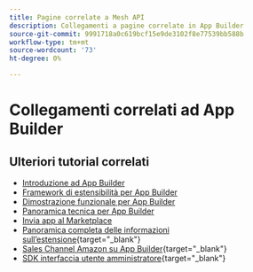 ```yaml
---
title: Pagine correlate a Mesh API
description: Collegamenti a pagine correlate in App Builder
source-git-commit: 9991718a0c619bcf15e9de3102f8e77539bb588b
workflow-type: tm+mt
source-wordcount: '73'
ht-degree: 0%

---
```


# Collegamenti correlati ad App Builder

## Ulteriori tutorial correlati

* [Introduzione ad App Builder](../app-builder/introduction-to-app-builder.md)
* [Framework di estensibilità per App Builder](../app-builder/extensibility-framework-commerce-eventing.md)
* [Dimostrazione funzionale per App Builder](../app-builder/app-builder-functional-demonstration.md)
* [Panoramica tecnica per App Builder](../app-builder/app-builder-technical-overview.md)
* [Invia app al Marketplace](../app-builder/submit-app-process.md)
* [Panoramica completa delle informazioni sull’estensione](https://developer.adobe.com/commerce/marketplace/guides/sellers/extension-information/){target="_blank"}
* [Sales Channel Amazon su App Builder](https://developer.adobe.com/commerce/extensibility/amazon-sales-channel/){target="_blank"}
* [SDK interfaccia utente amministratore](https://developer.adobe.com/commerce/extensibility/admin-ui-sdk/){target="_blank"}

